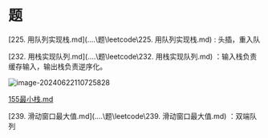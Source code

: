 # 题



[225. 用队列实现栈.md](..\..\题\leetcode\225. 用队列实现栈.md) : 头插，重入队

[232. 用栈实现队列.md](..\..\题\leetcode\232. 用栈实现队列.md) ：输入栈负责缓存输入，输出栈负责逆序化。 

![image-20240622110725828](https://cdn.jsdelivr.net/gh/sword4869/pic1@main/images/202406221107876.png)



[155最小栈.md](..\..\题\leetcode\155最小栈.md) 

 [239. 滑动窗口最大值.md](..\..\题\leetcode\239. 滑动窗口最大值.md) ：双端队列